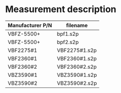 # Measurement description

| Manufacturer  P/N | filename      |
| ----------------- | ------------- |
| VBFZ-5500+        | bpf1.s2p      |
| VBFZ-5500+        | bpf2.s2p      |
| VBF2275#1         | VBF2275#1.s2p |
| VBF2360#1         | VBF2360#1.s2p |
| VBF2360#2         | VBF2360#2.s2p |
| VBZ3590#1         | VBZ3590#1.s2p |
| VBZ3590#2         | VBZ3590#2.s2p |